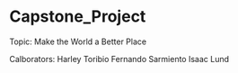 # Capstone_Project
Topic: 
Make the World a Better Place

Calborators:
Harley Toribio
Fernando Sarmiento
Isaac Lund
